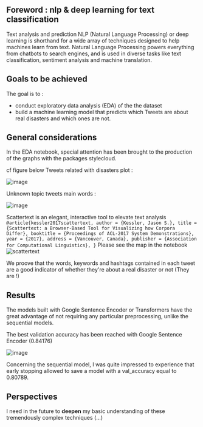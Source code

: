 ## **Foreword : nlp & deep learning for text classification**

Text analysis and prediction  NLP (Natural Language Processing) or deep learning is shorthand for a wide array of techniques designed to help machines learn from text. Natural Language Processing powers everything from chatbots to search engines, and is used in diverse tasks like text classification, sentiment analysis and machine translation.

## **Goals to be achieved**
The goal is to :
- conduct exploratory data analysis (EDA) of the the dataset
- build a machine learning model that predicts which Tweets are about real disasters and which ones are not.

## **General considerations**
In the EDA notebook, special attention has been brought to the production of the graphs with the packages stylecloud. 

cf figure below 
Tweets related with disasters plot :

![image](https://user-images.githubusercontent.com/32369680/148109207-e2ec4d64-65ba-4b2f-80f7-48505e52ba07.png)


Unknown topic tweets main words :

![image](https://user-images.githubusercontent.com/32369680/148109296-dd0c6403-9a61-4ec8-ac66-2d27d4287d0b.png)

Scattertext is an elegant, interactive tool to elevate text analysis 
```@article{kessler2017scattertext, author = {Kessler, Jason S.}, title = {Scattertext: a Browser-Based Tool for Visualizing how Corpora Differ}, booktitle = {Proceedings of ACL-2017 System Demonstrations}, year = {2017}, address = {Vancouver, Canada}, publisher = {Association for Computational Linguistics}, }```
Please see the map in the notebook
![scattertext](https://user-images.githubusercontent.com/32369680/148113942-f3ada51f-29f0-4519-9c88-9aef30ec9315.png)


We proove that the words, keywords and hashtags contained in each tweet are a good indicator of whether they're about a real disaster or not (They are !)

## **Results**
The models built with Google Sentence Encoder or Transformers have the great advantage of not requiring any particular preprocessing, unlike the sequential models.

The best validation accuracy has been reached with Google Sentence Encoder (0.84176)

![image](https://user-images.githubusercontent.com/32369680/148117368-b048890b-2b1d-4bb7-9416-f4eaf6452c13.png)


Concerning the sequential model, I was quite impressed to experience that early stopping allowed to save a model with a val_accuracy equal to 0.80789.



## **Perspectives**
I need in the future to **deepen** my basic understanding of these tremendously complex techniques (...)

